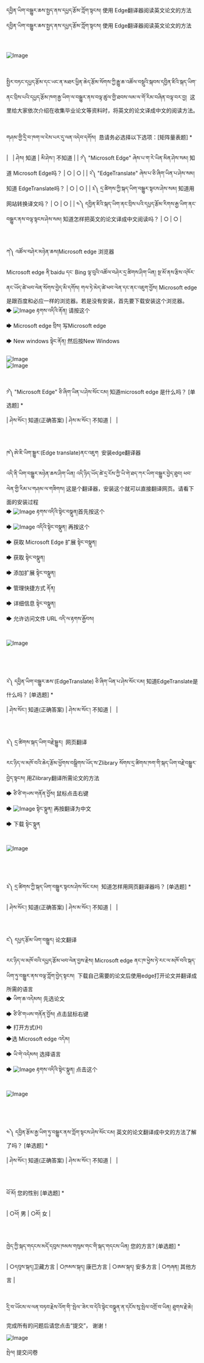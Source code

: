 དབྱིན་ཡིག་བསྒྱུར་ཆས་སྤྱད་ནས་དཔྱད་རྩོམ་ཀློག་སྟངས། 使用 Edge翻译器阅读英文论文的方法
དབྱིན་ཡིག་བསྒྱུར་ཆས་སྤྱད་ནས་དཔྱད་རྩོམ་ཀློག་སྟངས། 使用 Edge翻译器阅读英文论文的方法


 


![Image](images/000005.png)


 


སྤྱིར་བཏང་དཔྱད་རྩོམ་དང་ཡང་ན་མཐར་ཕྱིན་ཆེད་རྩོམ་སོགས་ཀྱི་རྒྱུ་ཆ་འཚོལ་བསྡུའི་སྐབས་དབྱིན་ཇིའི་སྐད་ཡིག་ནང་བྲིས་པའི་དཔྱད་རྩོམ་ཁག་རྒྱ་ཡིག་ལ་བསྒྱུར་ནས་བལྟ་ཚུལ་གྱི་ཐབས་ལམ་ལ་གོ་རིམ་བཞིན་བལྟ་བར་བྱ།  这里给大家依次介绍在收集毕业论文等资料时，将英文的论文译成中文的阅读方法。


 


གཤམ་གྱི་དྲི་བ་ཁག་ལ་ངེས་པར་དུ་ལན་འདེབ་དགོས།  恳请务必选择以下选项：[矩阵量表题] *




|   | ཤེས། 知道 | མི་ཤེས་། 不知道 |
| ༡༽ "Microsoft Edge" ཞེས་པ་ག་རེ་ཡིན་མིན་ཤེས་སམ། 知道 Microsoft Edge吗？ | ○ | ○ |
| ༢༽ "EdgeTranslate" ཞེས་པ་ཅི་ཞིག་ཡིན་པ་ཤེས་སམ། 知道 EdgeTranslate吗？ | ○ | ○ |
| ༣༽ དྲ་ཚིགས་ཀྱི་སྐད་ཡིག་བསྒྱུར་སྟངས་ཤེས་སམ། 知道用网站转换译文吗？ | ○ | ○ |
| ༤༽ དབྱིན་ཇིའི་སྐད་ཡིག་ནང་བྲིས་པའི་དཔྱད་རྩོམ་རིགས་རྒྱ་ཡིག་ནང་བསྒྱུར་ནས་བལྟ་སྟངས་ཤེས་སམ། 知道怎样把英文的论文译成中文阅读吗？ | ○ | ○ |


 


ཀ༽ འཚོལ་བཤེར་མཉེན་ཆས།Microsoft edge 浏览器  
  
Microsoft edge ནི་baidu དང་ Bing ལྟ་བུའི་འཚོལ་བཤེར་དྲ་ཚིགས་ཤིག་ཡིན། སྔ་མོ་ནས་རྩིས་འཁོར་ནང་ཡོད་ཚེ་ཕབ་ལེན་སོགས་བྱེད་མི་དགོས། གལ་ཏེ་མེད་ཚེ་ཕབ་ལེན་དང་ནང་འཇུག་བྱོས། Microsoft edge 是跟百度和必应一样的浏览器。若是没有安装，首先要下载安装这个浏览器。  
🡆 ![Image](images/000010.png) རྟགས་འདིའི་ནོན། 请按这个  
🡆 Microsoft edge བྲིས། 写Microsoft edge  
🡆 New windows སྟེང་ནོན། 然后按New Windows  
  
![Image](images/000001.png)  
![Image](images/000006.png)


 


  
༡༽ "Microsoft Edge" ཅི་ཞིག་ཡིན་པ་ཤེས་སོང་ངམ། 知道microsoft edge 是什么吗？ [单选题] *




| ཤེས་སོང་། 知道(正确答案) | ཤེས་མ་སོང་། 不知道 |   |


 


ཁ༽ཨེ་ཇི་ཡིག་སྒྱུར་(Edge translate)ནང་འཇུག  安装edge翻译器  
  
འདི་ནི་ཡིག་བསྒྱུར་མཉེན་ཆས་ཤིག་ཡིན། འདི་ཉིད་ཡོད་ཚེ་དྲ་ངོས་ཀྱི་ཡི་གེ་ཐད་ཀར་ཡིག་བསྒྱུར་བྱེད་ཐུབ། ཕབ་ལེན་གྱི་རིམ་པ་གཤམ་ལ་གཟིགས། 这是个翻译器，安装这个就可以直接翻译网页。请看下面的安装过程  
🡆 ![Image](images/000000.png) རྟགས་འདིའི་སྟེང་བསྣུན།首先按这个  
🡆 ![Image](images/000012.png) འདིའི་སྟེང་བསྣུན། 再按这个  
🡆 获取 Microsoft Edge 扩展 སྟེང་བསྣུན།   
🡆 获取 སྟེང་བསྣུན།  
🡆 添加扩展 སྟེང་བསྣུན།  
🡆 管理快捷方式 ནོན།  
🡆 详细信息 སྟེང་བསྣུན།  
🡆 允许访问文件 URL འདི་ལ་རྟགས་རྒྱོབས།  
 


![Image](images/000002.png)


 


 


  
༢༽ དབྱིན་ཡིག་བསྒྱུར་ཆས་(EdgeTranslate) ཅི་ཞིག་ཡིན་པ་ཤེས་སོང་ངམ། 知道EdgeTranslate是什么吗？ [单选题] *




| ཤེས་སོང་། 知道(正确答案) | ཤེས་མ་སོང་། 不知道 |   |


 


༣༽ དྲ་ཚིགས་སྐད་ཡིག་བརྗེ་སྒྱུར།  网页翻译  
  
རང་ཉིད་ལ་མཁོ་བའི་ཆེད་རྩོམ་ཕྱོགས་བསྒྲིགས་ཡོད་ས་Zlibrary སོགས་དྲ་ཚིགས་ཁག་གི་སྐད་ཡིག་བརྗེ་བསྒྱུར་བྱེད་སྟངས། 用Zlibrary翻译所需论文的方法  
🡆 ཙི་ཙི་གཡས་གནོན་བྱོས། 鼠标点击右键  
🡆 ![Image](images/000007.png) སྟེང་སྣུན། 再按翻译为中文  
🡆 下载 སྟེང་སྣུན  
 


![Image](images/000009.png)


 


 


  
༣༽ དྲ་ཚིགས་ཀྱི་སྐད་ཡིག་བསྒྱུར་སྟངས་ཤེས་སོང་ངམ།  知道怎样用网页翻译器吗？ [单选题] *




| ཤེས་སོང་། 知道(正确答案) | ཤེས་མ་སོང་། 不知道 |   |


 


ང༽ དཔྱད་རྩོམ་ཡིག་བསྒྱུར། 论文翻译  
  
རང་ཉིད་ལ་མཁོ་བའི་དཔྱད་རྩོམ་ཕབ་ལེན་བྱས་རྗེས། Microsoft edge ནང་ཁ་ཕྱེས་ཏེ་རང་ལ་མཁོ་བའི་སྐད་ཡིག་ཏུ་བསྒྱུར་ནས་བལྟ་ཀློག་བྱེད་སྟངས།  下载自己需要的论文后使用edge打开论文并翻译成所需的语言  
🡆 ཡིག་ཆ་འདེམས། 先选论文  
🡆 ཙི་ཙི་གཡས་གནོན་བྱོས། 点击鼠标右键  
🡆 打开方式(H)   
🡆选 Microsoft edge འདེམ།   
🡆 ཡི་གེ་འདེམས། 选择语言  
🡆 ![Image](images/000003.png) རྟགས་འདིའི་སྟེང་སྣུན། 点击这个  
 


![Image](images/000011.png)


 


 


  
༤༽ དབྱིན་རྩོམ་རྒྱ་ཡིག་ཏུ་བསྒྱུར་ནས་ཀློག་སྟངས་ཤེས་སོང་ངམ། 英文的论文翻译成中文的方法了解了吗？ [单选题] *




| ཤེས་སོང་། 知道(正确答案) | ཤེས་མ་སོང་། 不知道 |   |


 


ཕོ་མོ། 您的性别 [单选题] *




| ○ཕོ། 男 | ○མོ། 女 |


 


ཁྱེད་ཀྱི་སྐད་གདངས་མདོ་དབུས་ཁམས་གསུམ་གང་གི་སྐད་གདངས་ཡིན། 您的方言? [单选题] *




| ○དབུས་སྐད།卫藏方言 | ○ཁམས་སྐད། 康巴方言 | ○ཨམ་སྐད། 安多方言 | ○གཞན། 其他方言 |


 


དྲི་བ་ཡོངས་ལ་ལན་བཏབ་རྗེས་འོག་གི་་སྤེལ་་ཟེར་བ་དེའི་སྟེང་བསྣུན་ན་དངོས་སུ་སྤེལ་འགྲོ་བ་ཡིན། ཐུགས་རྗེ་ཆེ།  
  
完成所有的问题后请您点击“提交”， 谢谢！ 


![Image](images/000004.png)


སྤེལ། 提交问卷


 


 


 




